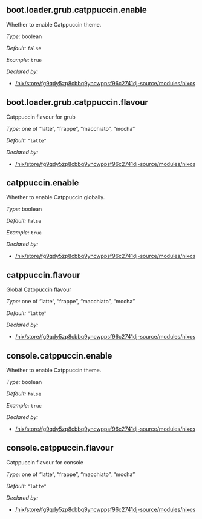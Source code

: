 ## boot\.loader\.grub\.catppuccin\.enable

Whether to enable Catppuccin theme\.



*Type:*
boolean



*Default:*
` false `



*Example:*
` true `

*Declared by:*
 - [/nix/store/fg9qdy5zp8cbbq9yncwppsf96c2741dj-source/modules/nixos](file:///nix/store/fg9qdy5zp8cbbq9yncwppsf96c2741dj-source/modules/nixos)



## boot\.loader\.grub\.catppuccin\.flavour



Catppuccin flavour for grub



*Type:*
one of “latte”, “frappe”, “macchiato”, “mocha”



*Default:*
` "latte" `

*Declared by:*
 - [/nix/store/fg9qdy5zp8cbbq9yncwppsf96c2741dj-source/modules/nixos](file:///nix/store/fg9qdy5zp8cbbq9yncwppsf96c2741dj-source/modules/nixos)



## catppuccin\.enable



Whether to enable Catppuccin globally\.



*Type:*
boolean



*Default:*
` false `



*Example:*
` true `

*Declared by:*
 - [/nix/store/fg9qdy5zp8cbbq9yncwppsf96c2741dj-source/modules/nixos](file:///nix/store/fg9qdy5zp8cbbq9yncwppsf96c2741dj-source/modules/nixos)



## catppuccin\.flavour



Global Catppuccin flavour



*Type:*
one of “latte”, “frappe”, “macchiato”, “mocha”



*Default:*
` "latte" `

*Declared by:*
 - [/nix/store/fg9qdy5zp8cbbq9yncwppsf96c2741dj-source/modules/nixos](file:///nix/store/fg9qdy5zp8cbbq9yncwppsf96c2741dj-source/modules/nixos)



## console\.catppuccin\.enable



Whether to enable Catppuccin theme\.



*Type:*
boolean



*Default:*
` false `



*Example:*
` true `

*Declared by:*
 - [/nix/store/fg9qdy5zp8cbbq9yncwppsf96c2741dj-source/modules/nixos](file:///nix/store/fg9qdy5zp8cbbq9yncwppsf96c2741dj-source/modules/nixos)



## console\.catppuccin\.flavour



Catppuccin flavour for console



*Type:*
one of “latte”, “frappe”, “macchiato”, “mocha”



*Default:*
` "latte" `

*Declared by:*
 - [/nix/store/fg9qdy5zp8cbbq9yncwppsf96c2741dj-source/modules/nixos](file:///nix/store/fg9qdy5zp8cbbq9yncwppsf96c2741dj-source/modules/nixos)


